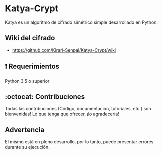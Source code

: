 
# Katya-Crypt

Katya es un algoritmo de cifrado simétrico simple desarrollado en Python.

## Wiki del cifrado

* https://github.com/Kirari-Senpai/Katya-Crypt/wiki

## :heavy_exclamation_mark: Requerimientos

Python 3.5 o superior

## :octocat: Contribuciones

Todas las contribuciones (Código, documentación, tutoriales, etc.) son bienvenidas! Lo que tenga que ofrecer, ¡lo agradecería! 

## Advertencia 

El mismo está en pleno desarrollo, por lo tanto, puede presentar errores durante su ejecución.
